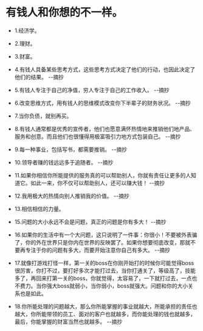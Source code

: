 # 有钱人和你想的不一样。

- 1.经济学。

- 2.理财。

- 3.财富。

- 4.有钱人具备某些思考方式，这些思考方式决定了他们的行动，也因此决定了他们的结果。 --摘抄

- 5.有钱人专注于自己的净值，穷人专注于自己的工作收入。 --摘抄

- 6.改变思维方式，用有钱人的思维模式改变你下半辈子的财务状况。 --摘抄

- 7.当你负债，就别再买。

- 8.有钱人通常都是优秀的宣传者，他们也愿意满怀热情地来推销他们地产品、服务和创意。而且他们也很懂得用极富吸引力地方式包装自己。 --摘抄

- 9.每一种事业，包括写书，都需要推销。 --摘抄

- 10.领导者赚的钱远远多于追随者。 --摘抄

- 11.如果你相信你所能提供的服务真的可以帮助别人，你就有责任让更多的人知道它。如此一来，你不仅可以帮助别人，还可以赚大钱！ --摘抄

- 12.我用极大的热情向别人推销我的价值。 --摘抄

- 13.相信相信的力量。

- 15.问题的大小永远不会是问题，真正的问题是你有多大！ --摘抄

- 16.如果你的生活中有一个大问题，这只说明了一件事：你很小！不要被外表骗了，你的外在世界只是你内在世界的反映罢了。如果你想要彻底改变，那就不要再专注于你的问题有多大，而要开始注意你自己有多大。 --摘抄

- 17.就像打游戏打怪一样，第一关的boss在你刚开始打的时候你可能觉得boss很厉害，你打不过，要打好多次才能打过去，当你打通关了，等级高了，技能多了，再回来打第一关的boss，你就觉得，太容易了，一下就打过去，一点也不费力。当你强大boss就弱小，当你弱小，boss就强大。问题和你的大小关系也是如此。

- 18.你所能处理的问题越大，那么你所能掌握的事业就越大，所能承担的责任也越大，你所能带领的员工、面对的客户也就越多，而你能处理的钱也就越多，最后，你能掌握的财富当然也就越多。 --摘抄
